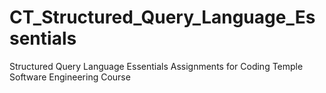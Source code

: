 # CT_Structured_Query_Language_Essentials
Structured Query Language Essentials Assignments for Coding Temple Software Engineering Course
